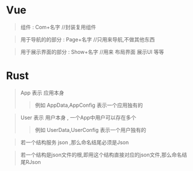 

# Vue
> 组件 : Com+名字               //封装复用组件

> 用于导航的的部分 : Page+名字    //只用来导航,不做其他东西

> 用于展示界面的部分 : Show+名字  //用来 布局界面 展示UI 等等

# Rust
> App 表示 应用本身
> > 例如 AppData,AppConfig 表示一个应用独有的

> User 表示 用户本身 , 一个App中用户可以存在多个
> > 例如 UserData,UserConfig 表示一个用户独有的

> 若一个结构服务 json ,那么命名结尾必须是Json

> 若一个结构是json文件的根,即用这个结构直接对应的json文件,那么命名结尾RJson

